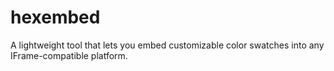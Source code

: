 # hexembed
A lightweight tool that lets you embed customizable color swatches into any IFrame-compatible platform.
